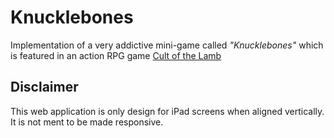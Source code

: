 # Knucklebones

Implementation of a very addictive mini-game called *"Knucklebones"* which is featured in an action RPG game [Cult of the Lamb](https://store.steampowered.com/app/1313140/Cult_of_the_Lamb/)

Disclaimer
---

This web application is only design for iPad screens when aligned vertically. It is not ment to be made responsive.
